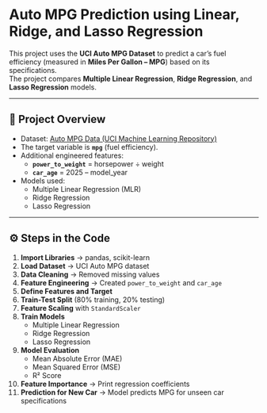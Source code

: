 # Auto MPG Prediction using Linear, Ridge, and Lasso Regression  

This project uses the **UCI Auto MPG Dataset** to predict a car’s fuel efficiency (measured in **Miles Per Gallon – MPG**) based on its specifications.  
The project compares **Multiple Linear Regression**, **Ridge Regression**, and **Lasso Regression** models.  

---

## 📌 Project Overview  
- Dataset: [Auto MPG Data (UCI Machine Learning Repository)](https://archive.ics.uci.edu/ml/machine-learning-databases/auto-mpg/auto-mpg.data)  
- The target variable is **`mpg`** (fuel efficiency).  
- Additional engineered features:  
  - **`power_to_weight`** = horsepower ÷ weight  
  - **`car_age`** = 2025 – model_year  
- Models used:  
  - Multiple Linear Regression (MLR)  
  - Ridge Regression  
  - Lasso Regression  

---

## ⚙️ Steps in the Code  

1. **Import Libraries** → pandas, scikit-learn  
2. **Load Dataset** → UCI Auto MPG dataset  
3. **Data Cleaning** → Removed missing values  
4. **Feature Engineering** → Created `power_to_weight` and `car_age`  
5. **Define Features and Target**  
6. **Train-Test Split** (80% training, 20% testing)  
7. **Feature Scaling** with `StandardScaler`  
8. **Train Models**  
   - Multiple Linear Regression  
   - Ridge Regression  
   - Lasso Regression  
9. **Model Evaluation**  
   - Mean Absolute Error (MAE)  
   - Mean Squared Error (MSE)  
   - R² Score  
10. **Feature Importance** → Print regression coefficients  
11. **Prediction for New Car** → Model predicts MPG for unseen car specifications  

 


